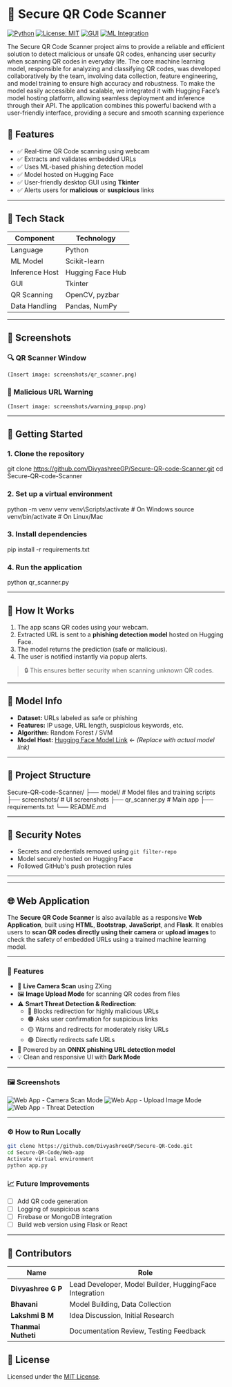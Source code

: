 # 🔐 Secure QR Code Scanner

[![Python](https://img.shields.io/badge/Python-3.10-blue?logo=python)](https://www.python.org/)
[![License: MIT](https://img.shields.io/badge/License-MIT-green.svg)](https://opensource.org/licenses/MIT)
[![GUI](https://img.shields.io/badge/GUI-Tkinter-orange)]()
[![ML Integration](https://img.shields.io/badge/Model-HuggingFace-purple?logo=huggingface)](https://huggingface.co/)

The Secure QR Code Scanner project aims to provide a reliable and efficient solution to detect malicious or unsafe QR codes, enhancing user security when scanning QR codes in everyday life. The core machine learning model, responsible for analyzing and classifying QR codes, was developed collaboratively by the team, involving data collection, feature engineering, and model training to ensure high accuracy and robustness. To make the model easily accessible and scalable, we integrated it with Hugging Face’s model hosting platform, allowing seamless deployment and inference through their API. The application combines this powerful backend with a user-friendly interface, providing a secure and smooth scanning experience
## 📌 Features

- ✅ Real-time QR Code scanning using webcam
- ✅ Extracts and validates embedded URLs
- ✅ Uses ML-based phishing detection model
- ✅ Model hosted on Hugging Face
- ✅ User-friendly desktop GUI using **Tkinter**
- ✅ Alerts users for **malicious** or **suspicious** links

---

## 🧠 Tech Stack

| Component       | Technology         |
|----------------|--------------------|
| Language        | Python             |
| ML Model        | Scikit-learn       |
| Inference Host  | Hugging Face Hub   |
| GUI             | Tkinter            |
| QR Scanning     | OpenCV, pyzbar     |
| Data Handling   | Pandas, NumPy      |

---

## 📸 Screenshots

### 🔍 QR Scanner Window
`(Insert image: screenshots/qr_scanner.png)`

### 🛑 Malicious URL Warning
`(Insert image: screenshots/warning_popup.png)`

---

## 🚀 Getting Started

### 1. Clone the repository

git clone https://github.com/DivyashreeGP/Secure-QR-code-Scanner.git
cd Secure-QR-code-Scanner

### 2. Set up a virtual environment

python -m venv venv
venv\Scripts\activate # On Windows
source venv/bin/activate # On Linux/Mac

### 3. Install dependencies

pip install -r requirements.txt

### 4. Run the application

python qr_scanner.py

---

## 🧪 How It Works

1. The app scans QR codes using your webcam.
2. Extracted URL is sent to a **phishing detection model** hosted on Hugging Face.
3. The model returns the prediction (safe or malicious).
4. The user is notified instantly via popup alerts.

> 🔒 This ensures better security when scanning unknown QR codes.

---

## 🤖 Model Info

- **Dataset:** URLs labeled as safe or phishing  
- **Features:** IP usage, URL length, suspicious keywords, etc.  
- **Algorithm:** Random Forest / SVM  
- **Model Host:** [Hugging Face Model Link](https://huggingface.co/your-model-name) ← *(Replace with actual model link)*

---

## 📁 Project Structure

Secure-QR-code-Scanner/
├── model/ # Model files and training scripts
├── screenshots/ # UI screenshots
├── qr_scanner.py # Main app
├── requirements.txt
└── README.md

---

## 🔐 Security Notes

- Secrets and credentials removed using `git filter-repo`
- Model securely hosted on Hugging Face
- Followed GitHub's push protection rules

---
---

## 🌐 Web Application

The **Secure QR Code Scanner** is also available as a responsive **Web Application**, built using **HTML**, **Bootstrap**, **JavaScript**, and **Flask**. It enables users to **scan QR codes directly using their camera** or **upload images** to check the safety of embedded URLs using a trained machine learning model.

---

### 🚀 Features

- 📸 **Live Camera Scan** using ZXing
- 🖼️ **Image Upload Mode** for scanning QR codes from files
- ⚠️ **Smart Threat Detection & Redirection**:
  - 🔴 Blocks redirection for highly malicious URLs
  - 🟠 Asks user confirmation for suspicious links
  - 🟡 Warns and redirects for moderately risky URLs
  - 🟢 Directly redirects safe URLs
- 🧠 Powered by an **ONNX phishing URL detection model**
- 💡 Clean and responsive UI with **Dark Mode**

---

### 🖼️ Screenshots

<!-- Add screenshots in the 'screenshots/' directory and link them here -->
![Web App - Camera Scan Mode](screenshots/webapp-camera.png)
![Web App - Upload Image Mode](screenshots/webapp-upload.png)
![Web App - Threat Detection](screenshots/webapp-threat.png)

---

### ⚙️ How to Run Locally

```bash
git clone https://github.com/DivyashreeGP/Secure-QR-Code.git
cd Secure-QR-Code/Web-app
Activate virtual environment
python app.py
``` 
### 📈 Future Improvements

- [ ] Add QR code generation
- [ ] Logging of suspicious scans
- [ ] Firebase or MongoDB integration
- [ ] Build web version using Flask or React

---

## 👥 Contributors

| Name               | Role                                                   |
| ------------------ | ------------------------------------------------------ |
| **Divyashree G P** | Lead Developer, Model Builder, HuggingFace Integration |
| **Bhavani**        | Model Building, Data Collection                        |
| **Lakshmi B M**    | Idea Discussion, Initial Research                      |
| **Thanmai Nutheti**| Documentation Review, Testing Feedback                 |


## 📜 License

Licensed under the [MIT License](LICENSE).
